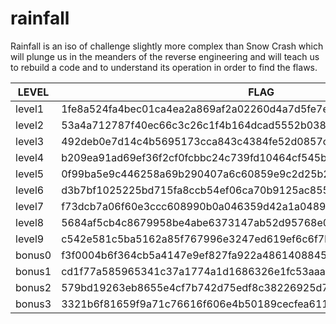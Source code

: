 # rainfall

Rainfall is an iso of challenge slightly more complex than Snow Crash which will plunge us in the meanders of the reverse engineering and will teach us to rebuild a code and to understand its operation in order to find the flaws.


<table class="tg">
<thead>
  <tr>
    <th class="tg-0lax">LEVEL</th>
    <th class="tg-baqh">FLAG</th>
  </tr>
</thead>
<tbody>
  <tr>
    <td class="tg-0lax">level1</td>
    <td class="tg-buh4"><span style="color:var(--color-text-primary)">1fe8a524fa4bec01ca4ea2a869af2a02260d4a7d5fe7e7c24d8617e6dca12d3a</span></td>
  </tr>
  <tr>
    <td class="tg-0lax">level2</td>
    <td class="tg-buh4">53a4a712787f40ec66c3c26c1f4b164dcad5552b038bb0addd69bf5bf6fa8e77</td>
  </tr>
  <tr>
    <td class="tg-0lax"><span style="font-weight:400;font-style:normal">level</span>3</td>
    <td class="tg-buh4">492deb0e7d14c4b5695173cca843c4384fe52d0857c2b0718e1a521a4d33ec02</td>
  </tr>
  <tr>
    <td class="tg-0lax"><span style="font-weight:400;font-style:normal">level</span>4</td>
    <td class="tg-buh4">b209ea91ad69ef36f2cf0fcbbc24c739fd10464cf545b20bea8572ebdc3c36fa</td>
  </tr>
  <tr>
    <td class="tg-0lax"><span style="font-weight:400;font-style:normal">level</span>5</td>
    <td class="tg-buh4">0f99ba5e9c446258a69b290407a6c60859e9c2d25b26575cafc9ae6d75e9456a</td>
  </tr>
  <tr>
    <td class="tg-0lax"><span style="font-weight:400;font-style:normal">level</span>6</td>
    <td class="tg-buh4">d3b7bf1025225bd715fa8ccb54ef06ca70b9125ac855aeab4878217177f41a31</td>
  </tr>
  <tr>
    <td class="tg-0lax"><span style="font-weight:400;font-style:normal">level</span>7</td>
    <td class="tg-buh4"><span style="font-weight:400;font-style:normal">f73dcb7a06f60e3ccc608990b0a046359d42a1a0489ffeefd0d9cb2d7c9cb82d</span></td>
  </tr>
  <tr>
    <td class="tg-0lax"><span style="font-weight:400;font-style:normal">level</span>8</td>
    <td class="tg-buh4"><span style="font-weight:400;font-style:normal">5684af5cb4c8679958be4abe6373147ab52d95768e047820bf382e44fa8d8fb9</span></td>
  </tr>
  <tr>
    <td class="tg-0lax"><span style="font-weight:400;font-style:normal">level</span>9</td>
    <td class="tg-buh4"><span style="font-weight:400;font-style:normal">c542e581c5ba5162a85f767996e3247ed619ef6c6f7b76a59435545dc6259f8a</span></td>
  </tr>
  <tr>
    <td class="tg-0lax">bonus0</td>
    <td class="tg-buh4">f3f0004b6f364cb5a4147e9ef827fa922a4861408845c26b6971ad770d906728</td>
  </tr>
  <tr>
    <td class="tg-0lax">bonus1</td>
    <td class="tg-buh4"><span style="font-weight:400;font-style:normal">cd1f77a585965341c37a1774a1d1686326e1fc53aaa5459c840409d4d06523c9</span></td>
  </tr>
  <tr>
    <td class="tg-0lax">bonus2</td>
    <td class="tg-buh4">579bd19263eb8655e4cf7b742d75edf8c38226925d78db8163506f5191825245</td>
  </tr>
  <tr>
    <td class="tg-0lax">bonus3</td>
    <td class="tg-buh4">3321b6f81659f9a71c76616f606e4b50189cecfea611393d5d649f75e157353c</td>
  </tr>
</tbody>
</table>
